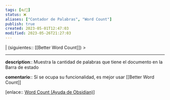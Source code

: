 ```yaml
---
tags: [⚙️/🔌]
status: ❌
aliases: ["Contador de Palabras", "Word Count"]
publish: true
created: 2023-05-01T12:47:03
modified: 2023-05-26T21:27:03
---
```


| (siguientes:: [[Better Word Count]]) >

---

**description**:: Muestra la cantidad de palabras que tiene el documento en la Barra de estado

**comentario**:: Sí se ocupa su funcionalidad, es mejor usar [[Better Word Count]]

[enlace:: [Word Count (Ayuda de Obsidian)](https://help.obsidian.md/Plugins/Word+count)]
